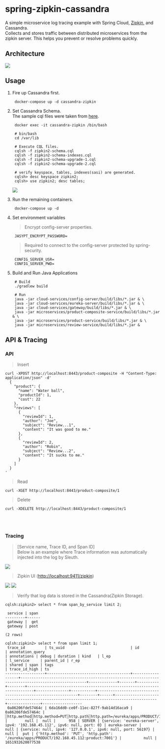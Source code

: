 # spring-zipkin-cassandra
A simple microservice log tracing example with Spring Cloud, <a href="https://github.com/openzipkin/zipkin">Zipkin</a>, and Cassandra.
<br>
Collects and stores traffic between distributed microservices from the zipkin server. This helps you prevent or resolve problems quickly.

## Architecture
<img src="https://user-images.githubusercontent.com/17774927/167258866-35c9c281-3d63-45bf-8450-a58cca7d6672.png">

## Usage

1. Fire up Cassandra first.

        docker-compose up -d cassandra-zipkin
        
2. Set Cassandra Schema.
<br>The sample cql files were taken from <a href="https://github.com/openzipkin/zipkin/tree/master/zipkin-storage/cassandra">here</a>.
        
        docker exec -it cassandra-zipkin /bin/bash
        
        # bin/bash
        cd /var/lib
        
        # Execute CQL files.
        cqlsh -f zipkin2-schema.cql
        cqlsh -f zipkin2-schema-indexes.cql
        cqlsh -f zipkin2-schema-upgrade-1.cql
        cqlsh -f zipkin2-schema-upgrade-2.cql
        
        # verify keyspace, tables, indexes(sasi) are generated.
        cqlsh> desc keyspace zipkin2;
        cqlsh> use zipkin2; desc tables;

      <img src="https://user-images.githubusercontent.com/17774927/167257152-0c9b94b3-693b-4a59-8903-ff30687dac9c.png">

3. Run the remaining containers.
      
        docker-compose up -d

4. Set environment variables

      > Encrypt config-server properties.

        JASYPT_ENCRYPT_PASSWORD=

      > Required to connect to the config-server protected by spring-security.

        CONFIG_SERVER_USR=
        CONFIG_SERVER_PWD=
          
5. Build and Run Java Applications

        # Build
        ./gradlew build
        
        # Run
        java -jar cloud-services/config-server/build/libs/*.jar & \
        java -jar cloud-services/eureka-server/build/libs/*.jar & \
        java -jar cloud-services/gateway/build/libs/*.jar & \
        java -jar microservices/product-composite-service/build/libs/*.jar & \
        java -jar microservices/product-service/build/libs/*.jar & \
        java -jar microservices/review-service/build/libs/*.jar &
        
## API & Tracing

### API
> Insert

    curl -XPOST http://localhost:8443/product-composite -H "Content-Type: application/json" -d'
      {
        "product": {
          "name": "Water ball",
          "productId": 1,
          "cost": 22
        },
        "reviews": [
          {
            "reviewId": 1,
            "author": "Joe",
            "subject": "Review...1",
            "content": "It was good to me."
          },
          {
            "reviewId": 2,
            "author": "Robin",
            "subject": "Review...2",
            "content": "It sucks to me."
          }
        ]
      }
    '
    
> Read

    curl -XGET http://localhost:8443/product-composite/1 
    
> Delete

    curl -XDELETE http://localhost:8443/product-composite/1

<br><br>
### Tracing

> [Service name, Trace ID, and Span ID]
<br>Below is an example where Trace information was automatically injected into the log by Sleuth.
<img src="https://user-images.githubusercontent.com/17774927/167258140-4f4f0d55-e8d6-40a2-a9a4-7154b308caf6.png">
<br>

> Zipkin UI (<a href="http://localhost:9411/zipkin">http://localhost:9411/zipkin</a>)
<img src="https://user-images.githubusercontent.com/17774927/167257940-21b02b55-870b-42fc-8eaf-677b86a82f4b.png">
<img src="https://user-images.githubusercontent.com/17774927/167257953-cbdb9446-0631-4491-ba8f-575b0a768b0a.png">

> Verify that log data is stored in the Cassandra(Zipkin Storage).

    cqlsh:zipkin2> select * from span_by_service limit 2;

     service | span
    ---------+------
     gateway |  get
     gateway | post

    (2 rows)
    
    cqlsh:zipkin2> select * from span limit 1;
     trace_id         | ts_uuid                              | id               | annotation_query                                                                                   | annotations | debug | duration | kind   | l_ep                                                                    | l_service     | parent_id | r_ep                                                        | shared | span | tags                                                                                    | trace_id_high | ts
    ------------------+--------------------------------------+------------------+----------------------------------------------------------------------------------------------------+-------------+-------+----------+--------+-------------------------------------------------------------------------+---------------+-----------+-------------------------------------------------------------+--------+------+-----------------------------------------------------------------------------------------+---------------+------------------
     0a86206fde57464c | 6da16dd0-ce0f-11ec-827f-9ab14d16aca9 | 0a86206fde57464c | ░http.method░http.method=PUT░http.path░http.path=/eureka/apps/PRODUCT/192.168.45.112:product:7001░ |        null |  null |      958 | SERVER | {service: 'eureka-server', ipv4: '192.168.45.112', ipv6: null, port: 0} | eureka-server |      null | {service: null, ipv4: '127.0.0.1', ipv6: null, port: 56197} |   null |  put | {'http.method': 'PUT', 'http.path': '/eureka/apps/PRODUCT/192.168.45.112:product:7001'} |          null | 1651932620077538
